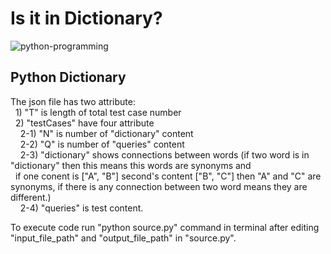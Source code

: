 # Is it in Dictionary?
![python-programming](https://github.com/demirelfth/IsItInDictionary-Python/assets/9113650/b5f87f54-eb7f-428c-8ddf-9df53c3ba7ae)
 ## Python Dictionary
 The json file has two attribute: <br />
    &nbsp; 1) "T" is length of total test case number <br />
    &nbsp; 2) "testCases" have four attribute <br />
        &nbsp; &nbsp; 2-1) "N" is number of "dictionary" content <br />
        &nbsp; &nbsp; 2-2) "Q" is number of "queries" content <br />
        &nbsp; &nbsp; 2-3) "dictionary" shows connections between words (if two word is in "dictionary" then this means this words are synonyms and <br />
    &nbsp; if one conent is ["A", "B"] second's content ["B", "C"] then "A" and "C" are synonyms, if there is any connection between two word means they are different.) <br />
        &nbsp; &nbsp; 2-4) "queries" is test content. <br />

 To execute code run "python source.py" command in terminal after editing "input_file_path" and "output_file_path" in "source.py". <br />
